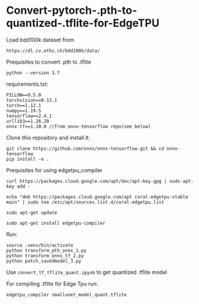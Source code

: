 # Convert-pytorch-.pth-to-quantized-.tflite-for-EdgeTPU

Load bdd100k dataset from

```
https://dl.cv.ethz.ch/bdd100k/data/
```

Prequisites to convert .pth to .tflite

```
python --version 3.7
```

requirements.txt:
```
PILLOW==9.5.0
torchvision==0.13.1
torch==1.12.1
numpy==1.19.5
tensorflow==2.4.1
urllib3==1.26.20
onnx-tf==1.10.0 //from onnx-tensorflow repo(see below)
```

Clone this repository and install it:

```
git clone https://github.com/onnx/onnx-tensorflow.git && cd onnx-tensorflow
pip install -e .
```

Prequisites for using edgetpu_compiler

```
curl https://packages.cloud.google.com/apt/doc/apt-key.gpg | sudo apt-key add -

echo "deb https://packages.cloud.google.com/apt coral-edgetpu-stable main" | sudo tee /etc/apt/sources.list.d/coral-edgetpu.list

sudo apt-get update

sudo apt-get install edgetpu-compiler
```


Run:

```
source .venv/bin/activate
python transform_pth_onnx_1.py
python transform_onnx_tf_2.py
python patch_savedmodel_3.py
```

Use ```convert_tf_tflite_quant.ipynb``` to get quantized .tflite model

For compiling .tflite for Edge Tpu run:
```
edgetpu_compiler smallunet_model_quant.tflite
```